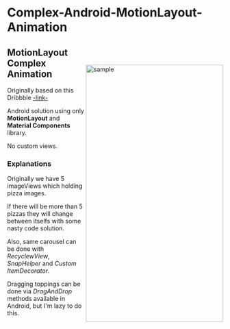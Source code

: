 # Complex-Android-MotionLayout-Animation

<img src="/media/untitled (1).gif" alt="sample" title="sample" width="320" height="600" align="right" vspace="52" />

## MotionLayout Complex Animation

Originally based on this Dribbble [-link-](https://dribbble.com/shots/8154883-Pizza-order-system)

Android solution using only **MotionLayout** and **Material Components** library. 

No custom views.

### Explanations

Originally we have 5 imageViews which holding pizza images.

If there will be more than 5 pizzas they will change between itselfs with some nasty code solution.

Also, same carousel can be done with *RecyclewView*, *SnapHelper* and *Custom ItemDecorator*.

Dragging toppings can be done via *DragAndDrop* methods available in Android, but I'm lazy to do this.
